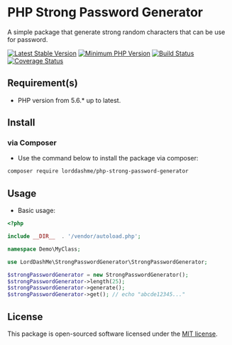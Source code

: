 # PHP Strong Password Generator

A simple package that generate strong random characters that can be use for password.

[![Latest Stable Version](https://img.shields.io/packagist/v/LordDashMe/php-strong-password-generator.svg?style=flat-square)](https://packagist.org/packages/LordDashMe/php-strong-password-generator) [![Minimum PHP Version](https://img.shields.io/badge/php-%3E%3D%205.6-8892BF.svg?style=flat-square)](https://php.net/) [![Build Status](https://img.shields.io/travis/LordDashMe/php-strong-password-generator/master.svg?style=flat-square)](https://travis-ci.org/LordDashMe/php-strong-password-generator) [![Coverage Status](https://img.shields.io/coveralls/LordDashMe/php-strong-password-generator/master.svg?style=flat-square)](https://coveralls.io/github/LordDashMe/php-strong-password-generator?branch=master)

## Requirement(s)

- PHP version from 5.6.* up to latest.

## Install

### via Composer

- Use the command below to install the package via composer:

```txt
composer require lorddashme/php-strong-password-generator
```

## Usage

- Basic usage:

```php
<?php

include __DIR__  . '/vendor/autoload.php';

namespace Demo\MyClass;

use LordDashMe\StrongPasswordGenerator\StrongPasswordGenerator;

$strongPasswordGenerator = new StrongPasswordGenerator();
$strongPasswordGenerator->length(25);
$strongPasswordGenerator->generate();
$strongPasswordGenerator->get(); // echo "abcde12345..."
```

## License

This package is open-sourced software licensed under the [MIT license](https://opensource.org/licenses/MIT).
